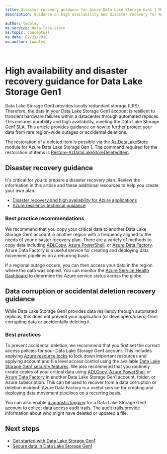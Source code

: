 ```yaml
---
title: Disaster recovery guidance for Azure Data Lake Storage Gen1 | Microsoft Docs
description: Guidance on high availability and disaster recovery for Azure Data Lake Storage Gen1

author: twooley
ms.service: data-lake-store
ms.topic: conceptual
ms.date: 02/21/2018
ms.author: twooley

---
```

# High availability and disaster recovery guidance for Data Lake Storage Gen1

Data Lake Storage Gen1 provides locally redundant storage (LRS). Therefore, the data in your Data Lake Storage Gen1 account is resilient to transient hardware failures within a datacenter through automated replicas. This ensures durability and high availability, meeting the Data Lake Storage Gen1 SLA. This article provides guidance on how to further protect your data from rare region-wide outages or accidental deletions.

The restoration of a deleted item is possible via the [Az.DataLakeStore](https://docs.microsoft.com/powershell/module/az.datalakestore/?view=azps-2.8.0) module for Azure Data Lake Storage Gen 1. The command required for the restoration of items is [Restore-AzDataLakeStoreDeletedItem](https://docs.microsoft.com/powershell/module/az.datalakestore/restore-azdatalakestoredeleteditem?view=azps-2.8.0).

## Disaster recovery guidance

It's critical for you to prepare a disaster recovery plan. Review the information in this article and these additional resources to help you create your own plan.

* [Disaster recovery and high availability for Azure applications](../resiliency/resiliency-disaster-recovery-high-availability-azure-applications.md)
* [Azure resiliency technical guidance](../resiliency/resiliency-technical-guidance.md)

### Best practice recommendations

We recommend that you copy your critical data to another Data Lake Storage Gen1 account in another region with a frequency aligned to the needs of your disaster recovery plan. There are a variety of methods to copy data including [ADLCopy](data-lake-store-copy-data-azure-storage-blob.md), [Azure PowerShell](data-lake-store-get-started-powershell.md), or [Azure Data Factory](../data-factory/connector-azure-data-lake-store.md). Azure Data Factory is a useful service for creating and deploying data movement pipelines on a recurring basis.

If a regional outage occurs, you can then access your data in the region where the data was copied. You can monitor the [Azure Service Health Dashboard](https://azure.microsoft.com/status/) to determine the Azure service status across the globe.

## Data corruption or accidental deletion recovery guidance

While Data Lake Storage Gen1 provides data resiliency through automated replicas, this does not prevent your application (or developers/users) from corrupting data or accidentally deleting it.

### Best practices

To prevent accidental deletion, we recommend that you first set the correct access policies for your Data Lake Storage Gen1 account. This includes applying [Azure resource locks](../azure-resource-manager/management/lock-resources.md) to lock down important resources and applying account and file level access control using the available [Data Lake Storage Gen1 security features](data-lake-store-security-overview.md). We also recommend that you routinely create copies of your critical data using [ADLCopy](data-lake-store-copy-data-azure-storage-blob.md), [Azure PowerShell](data-lake-store-get-started-powershell.md) or [Azure Data Factory](../data-factory/connector-azure-data-lake-store.md) in another Data Lake Storage Gen1 account, folder, or Azure subscription. This can be used to recover from a data corruption or deletion incident. Azure Data Factory is a useful service for creating and deploying data movement pipelines on a recurring basis.

You can also enable [diagnostic logging](data-lake-store-diagnostic-logs.md) for a Data Lake Storage Gen1 account to collect data access audit trails. The audit trails provide information about who might have deleted or updated a file.

## Next steps

* [Get started with Data Lake Storage Gen1](data-lake-store-get-started-portal.md)
* [Secure data in Data Lake Storage Gen1](data-lake-store-secure-data.md)
